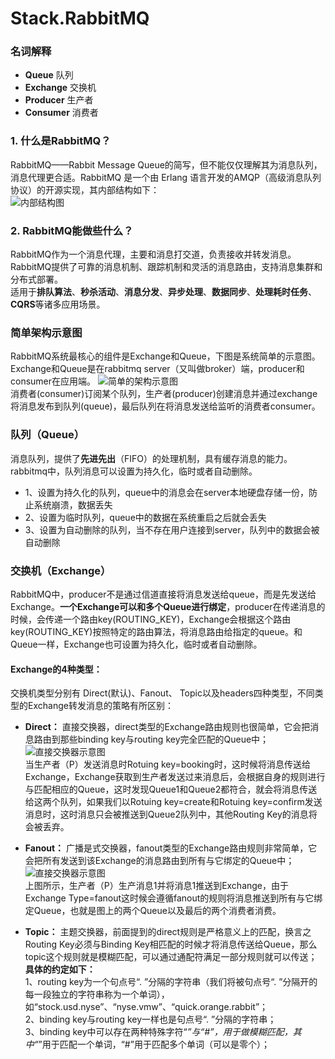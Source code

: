 # Stack.RabbitMQ  
### 名词解释 
* **Queue** 队列  
* **Exchange** 交换机  
* **Producer** 生产者  
* **Consumer** 消费者  



### 1. 什么是RabbitMQ？  
RabbitMQ——Rabbit Message Queue的简写，但不能仅仅理解其为消息队列，消息代理更合适。RabbitMQ 是一个由 Erlang 语言开发的AMQP（高级消息队列协议）的开源实现，其内部结构如下：  
![内部结构图](https://github-1251498502.cos.ap-chongqing.myqcloud.com/RabbitMQ/2799767-82c5402158929477_1.png)  

### 2. RabbitMQ能做些什么？  
RabbitMQ作为一个消息代理，主要和消息打交道，负责接收并转发消息。RabbitMQ提供了可靠的消息机制、跟踪机制和灵活的消息路由，支持消息集群和分布式部署。  
适用于**排队算法**、**秒杀活动**、**消息分发**、**异步处理**、**数据同步**、**处理耗时任务**、**CQRS**等诸多应用场景。

### 简单架构示意图  
RabbitMQ系统最核心的组件是Exchange和Queue，下图是系统简单的示意图。Exchange和Queue是在rabbitmq server（又叫做broker）端，producer和consumer在应用端。
![简单的架构示意图](https://github-1251498502.cos.ap-chongqing.myqcloud.com/RabbitMQ/2799767-82c5402158929477_2.png?radom=12122)  
消费者(consumer)订阅某个队列，生产者(producer)创建消息并通过exchange将消息发布到队列(queue)，最后队列在将消息发送给监听的消费者consumer。   

### 队列（Queue）  
消息队列，提供了**先进先出**（FIFO）的处理机制，具有缓存消息的能力。rabbitmq中，队列消息可以设置为持久化，临时或者自动删除。  
* 1、设置为持久化的队列，queue中的消息会在server本地硬盘存储一份，防止系统崩溃，数据丢失  
* 2、设置为临时队列，queue中的数据在系统重启之后就会丢失  
* 3、设置为自动删除的队列，当不存在用户连接到server，队列中的数据会被自动删除  

### 交换机（Exchange）  
RabbitMQ中，producer不是通过信道直接将消息发送给queue，而是先发送给Exchange。**一个Exchange可以和多个Queue进行绑定**，producer在传递消息的时候，会传递一个路由key(ROUTING_KEY)，Exchange会根据这个路由key(ROUTING_KEY)按照特定的路由算法，将消息路由给指定的queue。和Queue一样，Exchange也可设置为持久化，临时或者自动删除。  

#### Exchange的4种类型：    
交换机类型分别有 Direct(默认)、Fanout、 Topic以及headers四种类型，不同类型的Exchange转发消息的策略有所区别：   

* **Direct：** 直接交换器，direct类型的Exchange路由规则也很简单，它会把消息路由到那些binding key与routing key完全匹配的Queue中；  
![直接交换器示意图](https://github-1251498502.cos.ap-chongqing.myqcloud.com/RabbitMQ/2799767-82c5402158929477_5.png)  
当生产者（P）发送消息时Rotuing key=booking时，这时候将消息传送给Exchange，Exchange获取到生产者发送过来消息后，会根据自身的规则进行与匹配相应的Queue，这时发现Queue1和Queue2都符合，就会将消息传送给这两个队列，如果我们以Rotuing key=create和Rotuing key=confirm发送消息时，这时消息只会被推送到Queue2队列中，其他Routing Key的消息将会被丢弃。  

* **Fanout：** 广播是式交换器，fanout类型的Exchange路由规则非常简单，它会把所有发送到该Exchange的消息路由到所有与它绑定的Queue中；  
![直接交换器示意图](https://github-1251498502.cos.ap-chongqing.myqcloud.com/RabbitMQ/2799767-82c5402158929477_4.png)  
上图所示，生产者（P）生产消息1并将消息1推送到Exchange，由于Exchange Type=fanout这时候会遵循fanout的规则将消息推送到所有与它绑定Queue，也就是图上的两个Queue以及最后的两个消费者消费。  

* **Topic：** 主题交换器，前面提到的direct规则是严格意义上的匹配，换言之Routing Key必须与Binding Key相匹配的时候才将消息传送给Queue，那么topic这个规则就是模糊匹配，可以通过通配符满足一部分规则就可以传送；  
**具体的约定如下：**  
1、routing key为一个句点号“. ”分隔的字符串（我们将被句点号“. ”分隔开的每一段独立的字符串称为一个单词），如“stock.usd.nyse”、“nyse.vmw”、“quick.orange.rabbit”；  
2、binding key与routing key一样也是句点号“. ”分隔的字符串；  
3、binding key中可以存在两种特殊字符“*”与“#”，用于做模糊匹配，其中“*”用于匹配一个单词，“#”用于匹配多个单词（可以是零个）；  








